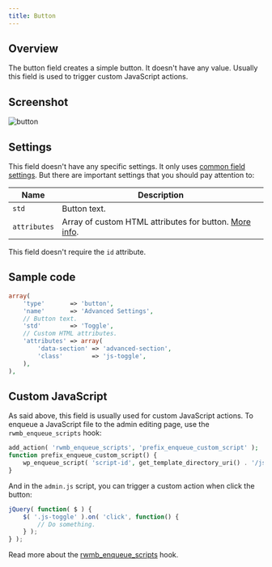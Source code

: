 ```yaml
---
title: Button
---
```


## Overview

The button field creates a simple button. It doesn't have any value. Usually this field is used to trigger custom JavaScript actions.

## Screenshot

![button](https://i.imgur.com/9ciaST1.png)

## Settings

This field doesn't have any specific settings. It only uses [common field settings](/fields/). But there are important settings that you should pay attention to:

Name | Description
--- | ---
`std` | Button text.
`attributes` | Array of custom HTML attributes for button. [More info](/custom-attributes/).

This field doesn't require the `id` attribute.

## Sample code

```php
array(
    'type'       => 'button',
    'name'       => 'Advanced Settings',
    // Button text.
    'std'        => 'Toggle',
    // Custom HTML attributes.
    'attributes' => array(
        'data-section' => 'advanced-section',
        'class'        => 'js-toggle',
    ),
),
```

## Custom JavaScript

As said above, this field is usually used for custom JavaScript actions. To enqueue a JavaScript file to the admin editing page, use the `rwmb_enqueue_scripts` hook:

```php
add_action( 'rwmb_enqueue_scripts', 'prefix_enqueue_custom_script' );
function prefix_enqueue_custom_script() {
    wp_enqueue_script( 'script-id', get_template_directory_uri() . '/js/admin.js', array( 'jquery' ), '', true );
}
```

And in the `admin.js` script, you can trigger a custom action when click the button:

```js
jQuery( function( $ ) {
    $( '.js-toggle' ).on( 'click', function() {
        // Do something.
    } );
} );
```

Read more about the [rwmb_enqueue_scripts](/actions/) hook.